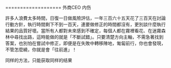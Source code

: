 =================== 外商CEO 内伤

許多人浪費太多時間，日復一日做風險評估，一年三百六十五天花了三百天在討論行動方針，執行時間剩下不到一百天，連要做修正的時間都沒有，更別談什麼執行結果的品質好壞。當所有人都對未來感到不確定，每個人都在霧裡看花、在迷霧森林中尋找出路，這時能做的就是「不斷試錯」。只要清楚方向主軸，不需急著找到答案，也別怕在嘗試中修正，即便是在失敗中轉移陣地，匍匐前行，你也會發現，不管怎麼繞，你就是會「往前進」！

同样的方法，只能获取同样的结果
